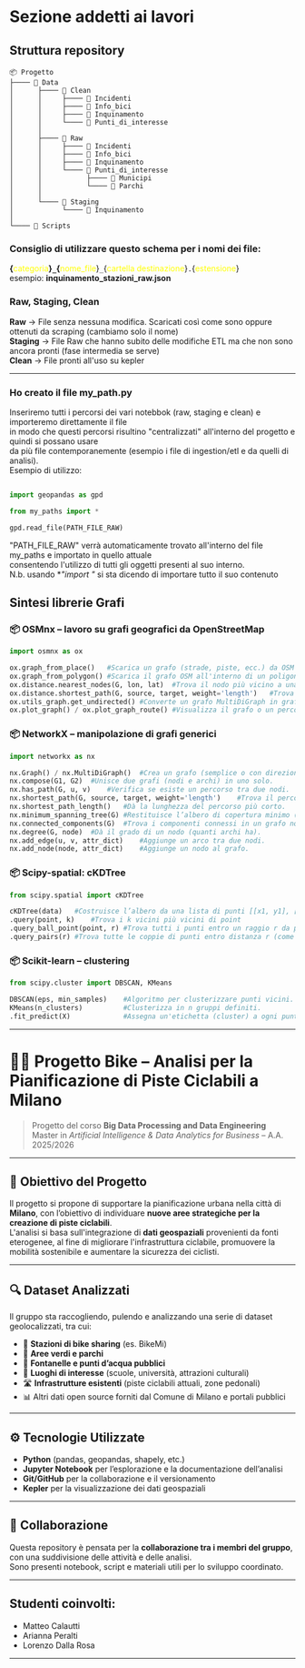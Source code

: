 # Sezione addetti ai lavori

## Struttura repository
```
📦 Progetto  
├──── 📁 Data  
│      ├──── 📁 Clean  
│      │     ├──── 📁 Incidenti  
│      │     ├──── 📁 Info_bici  
│      │     ├──── 📁 Inquinamento  
│      │     └──── 📁 Punti_di_interesse  
│      │  
│      ├──── 📁 Raw  
│      │     ├──── 📁 Incidenti  
│      │     ├──── 📁 Info_bici  
│      │     ├──── 📁 Inquinamento  
│      │     └──── 📁 Punti_di_interesse  
│      │           ├──── 📁 Municipi  
│      │           └──── 📁 Parchi  
│      │  
│      └──── 📁 Staging  
│            └──── 📁 Inquinamento  
│  
└──── 📁 Scripts  
```
### Consiglio di utilizzare questo schema per i nomi dei file:
**{**<span style="color:yellow">categoria</span>**}`_`{**<span style="color:yellow">nome_file</span>}`_`{<span style="color:yellow">cartella destinazione</span>}`.`{<span style="color:yellow">estensione</span>}  
esempio:    **inquinamento_stazioni_raw.json**

### Raw, Staging, Clean
**Raw**     →   File senza nessuna modifica. Scaricati così come sono oppure ottenuti da scraping (cambiamo solo il nome)  
**Staging** →   File Raw che hanno subito delle modifiche ETL ma che non sono ancora pronti (fase intermedia se serve)  
**Clean**   →   File pronti all'uso su kepler  

---

### Ho creato il file my_path.py
Inseriremo tutti i percorsi dei vari notebbok (raw, staging e clean) e importeremo direttamente il file  
in modo che questi percorsi risultino "centralizzati" all'interno del progetto e quindi si possano usare  
da più file contemporanemente (esempio i file di ingestion/etl e da quelli di analisi).  
Esempio di utilizzo:

```python

import geopandas as gpd

from my_paths import *

gpd.read_file(PATH_FILE_RAW)

```
"PATH_FILE_RAW" verrà automaticamente trovato all'interno del file my_paths e importato in quello attuale  
consentendo l'utilizzo di tutti gli oggetti presenti al suo interno.  
N.b. usando **"import *"** si sta dicendo di importare tutto il suo contenuto

## Sintesi librerie Grafi

### 📦 OSMnx – lavoro su grafi geografici da OpenStreetMap

```python
import osmnx as ox

ox.graph_from_place()	#Scarica un grafo (strade, piste, ecc.) da OSM per una città o zona.
ox.graph_from_polygon()	#Scarica il grafo OSM all'interno di un poligono (es. confine Milano).
ox.distance.nearest_nodes(G, lon, lat)	#Trova il nodo più vicino a una coordinata geografica.
ox.distance.shortest_path(G, source, target, weight='length')	#Trova il percorso più corto tra due nodi, pesato per lunghezza o altro.
ox.utils_graph.get_undirected()	#Converte un grafo MultiDiGraph in grafo non orientato. Utile per MST.
ox.plot_graph() / ox.plot_graph_route()	#Visualizza il grafo o un percorso sopra di esso.
```

### 📦 NetworkX – manipolazione di grafi generici

```python
import networkx as nx

nx.Graph() / nx.MultiDiGraph()	#Crea un grafo (semplice o con direzioni e archi multipli).
nx.compose(G1, G2)	#Unisce due grafi (nodi e archi) in uno solo.
nx.has_path(G, u, v)	#Verifica se esiste un percorso tra due nodi.
nx.shortest_path(G, source, target, weight='length')	#Trova il percorso più corto (come OSMnx).
nx.shortest_path_length()	#Dà la lunghezza del percorso più corto.
nx.minimum_spanning_tree(G)	#Restituisce l’albero di copertura minimo (MST).
nx.connected_components(G)	#Trova i componenti connessi in un grafo non orientato.
nx.degree(G, node)	#Dà il grado di un nodo (quanti archi ha).
nx.add_edge(u, v, attr_dict)	#Aggiunge un arco tra due nodi.
nx.add_node(node, attr_dict)	#Aggiunge un nodo al grafo.
```

### 📦 Scipy-spatial: cKDTree

```python
from scipy.spatial import cKDTree

cKDTree(data)	#Costruisce l’albero da una lista di punti [[x1, y1], [x2, y2], ...]
.query(point, k)	#Trova i k vicini più vicini di point
.query_ball_point(point, r)	#Trova tutti i punti entro un raggio r da point
.query_pairs(r)	#Trova tutte le coppie di punti entro distanza r (come nel tuo esempio)
```

### 📦 Scikit-learn – clustering

```python
from scipy.cluster import DBSCAN, KMeans

DBSCAN(eps, min_samples)	#Algoritmo per clusterizzare punti vicini. Non richiede sapere in anticipo il numero di cluster.
KMeans(n_clusters)	        #Clusterizza in n gruppi definiti.
.fit_predict(X)	            #Assegna un'etichetta (cluster) a ogni punto.
```

--- 

# 🚴‍♂️ Progetto Bike – Analisi per la Pianificazione di Piste Ciclabili a Milano

> Progetto del corso **Big Data Processing and Data Engineering**  
> Master in *Artificial Intelligence & Data Analytics for Business* – A.A. 2025/2026

---

## 📌 Obiettivo del Progetto

Il progetto si propone di supportare la pianificazione urbana nella città di **Milano**, con l’obiettivo di individuare **nuove aree strategiche per la creazione di piste ciclabili**.  
L'analisi si basa sull'integrazione di **dati geospaziali** provenienti da fonti eterogenee, al fine di migliorare l'infrastruttura ciclabile, promuovere la mobilità sostenibile e aumentare la sicurezza dei ciclisti.

---

## 🔍 Dataset Analizzati

Il gruppo sta raccogliendo, pulendo e analizzando una serie di dataset geolocalizzati, tra cui:

- 📍 **Stazioni di bike sharing** (es. BikeMi)
- 🌳 **Aree verdi e parchi**
- 🚰 **Fontanelle e punti d’acqua pubblici**
- 🏫 **Luoghi di interesse** (scuole, università, attrazioni culturali)
- 🛣️ **Infrastrutture esistenti** (piste ciclabili attuali, zone pedonali)
- 📊 Altri dati open source forniti dal Comune di Milano e portali pubblici

---

## ⚙️ Tecnologie Utilizzate

- **Python** (pandas, geopandas, shapely, etc.)
- **Jupyter Notebook** per l’esplorazione e la documentazione dell’analisi
- **Git/GitHub** per la collaborazione e il versionamento
- **Kepler** per la visualizzazione dei dati geospaziali

---

## 👥 Collaborazione

Questa repository è pensata per la **collaborazione tra i membri del gruppo**, con una suddivisione delle attività e delle analisi.  
Sono presenti notebook, script e materiali utili per lo sviluppo coordinato.

---

## Studenti coinvolti:
- Matteo Calautti
- Arianna Peralti 
- Lorenzo Dalla Rosa

---